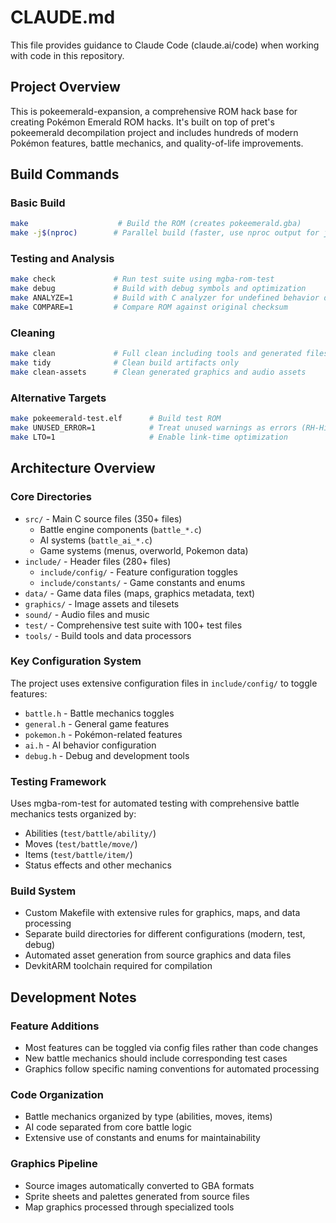 # CLAUDE.md

This file provides guidance to Claude Code (claude.ai/code) when working with code in this repository.

## Project Overview
This is pokeemerald-expansion, a comprehensive ROM hack base for creating Pokémon Emerald ROM hacks. It's built on top of pret's pokeemerald decompilation project and includes hundreds of modern Pokémon features, battle mechanics, and quality-of-life improvements.

## Build Commands

### Basic Build
```bash
make                    # Build the ROM (creates pokeemerald.gba)
make -j$(nproc)        # Parallel build (faster, use nproc output for job count)
```

### Testing and Analysis
```bash
make check             # Run test suite using mgba-rom-test
make debug             # Build with debug symbols and optimization
make ANALYZE=1         # Build with C analyzer for undefined behavior detection
make COMPARE=1         # Compare ROM against original checksum
```

### Cleaning
```bash
make clean             # Full clean including tools and generated files
make tidy              # Clean build artifacts only
make clean-assets      # Clean generated graphics and audio assets
```

### Alternative Targets
```bash
make pokeemerald-test.elf      # Build test ROM
make UNUSED_ERROR=1            # Treat unused warnings as errors (RH-Hideout style)
make LTO=1                     # Enable link-time optimization
```

## Architecture Overview

### Core Directories
- `src/` - Main C source files (350+ files)
  - Battle engine components (`battle_*.c`)
  - AI systems (`battle_ai_*.c`) 
  - Game systems (menus, overworld, Pokemon data)
- `include/` - Header files (280+ files)
  - `include/config/` - Feature configuration toggles
  - `include/constants/` - Game constants and enums
- `data/` - Game data files (maps, graphics metadata, text)
- `graphics/` - Image assets and tilesets
- `sound/` - Audio files and music
- `test/` - Comprehensive test suite with 100+ test files
- `tools/` - Build tools and data processors

### Key Configuration System
The project uses extensive configuration files in `include/config/` to toggle features:
- `battle.h` - Battle mechanics toggles
- `general.h` - General game features  
- `pokemon.h` - Pokémon-related features
- `ai.h` - AI behavior configuration
- `debug.h` - Debug and development tools

### Testing Framework
Uses mgba-rom-test for automated testing with comprehensive battle mechanics tests organized by:
- Abilities (`test/battle/ability/`)
- Moves (`test/battle/move/`) 
- Items (`test/battle/item/`)
- Status effects and other mechanics

### Build System
- Custom Makefile with extensive rules for graphics, maps, and data processing
- Separate build directories for different configurations (modern, test, debug)
- Automated asset generation from source graphics and data files
- DevkitARM toolchain required for compilation

## Development Notes

### Feature Additions
- Most features can be toggled via config files rather than code changes
- New battle mechanics should include corresponding test cases
- Graphics follow specific naming conventions for automated processing

### Code Organization  
- Battle mechanics organized by type (abilities, moves, items)
- AI code separated from core battle logic
- Extensive use of constants and enums for maintainability

### Graphics Pipeline
- Source images automatically converted to GBA formats
- Sprite sheets and palettes generated from source files
- Map graphics processed through specialized tools